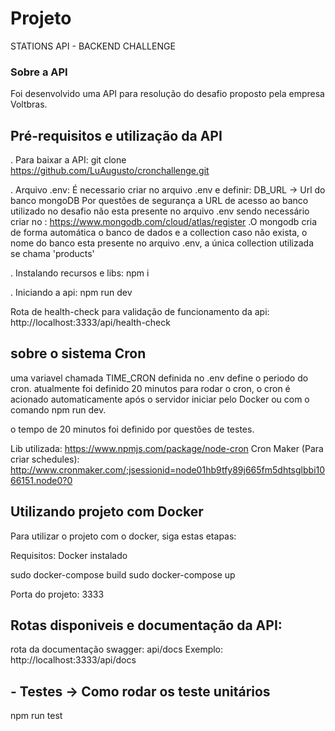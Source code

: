 # Projeto

STATIONS API - BACKEND CHALLENGE

### Sobre a API

Foi desenvolvido uma API para resolução do desafio proposto pela empresa Voltbras.

## Pré-requisitos e utilização da API

. Para baixar a API:
git clone https://github.com/LuAugusto/cronchallenge.git

. Arquivo .env:
É necessario criar no arquivo .env e definir:
DB_URL -> Url do banco mongoDB
Por questões de segurança a URL de acesso ao banco utilizado no desafio não esta presente no arquivo .env
sendo necessário criar no : https://www.mongodb.com/cloud/atlas/register
.O mongodb cria de forma automática o banco de dados e a collection caso não exista, o nome do banco
esta presente no arquivo .env, a única collection utilizada se chama 'products'

. Instalando recursos e libs:
npm i

. Iniciando a api:
npm run dev

Rota de health-check para validação de funcionamento da api:
http://localhost:3333/api/health-check

## sobre o sistema Cron

uma variavel chamada TIME_CRON definida no .env define o periodo do cron.
atualmente foi definido 20 minutos para rodar o cron, o cron é acionado automaticamente após
o servidor iniciar pelo Docker ou com o comando npm run dev.

o tempo de 20 minutos foi definido por questões de testes.

Lib utilizada: https://www.npmjs.com/package/node-cron
Cron Maker (Para criar schedules): http://www.cronmaker.com/;jsessionid=node01hb9tfy89j665fm5dhtsglbbi1066151.node0?0

## Utilizando projeto com Docker

Para utilizar o projeto com o docker, siga estas etapas:

Requisitos: Docker instalado

sudo docker-compose build
sudo docker-compose up

Porta do projeto: 3333

## Rotas disponiveis e documentação da API:

rota da documentação swagger: api/docs
Exemplo: http://localhost:3333/api/docs

## - Testes -> Como rodar os teste unitários

npm run test
